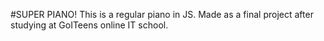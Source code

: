 #SUPER PIANO!
This is a regular piano in JS. Made as a final project after studying at GoITeens online IT school.
